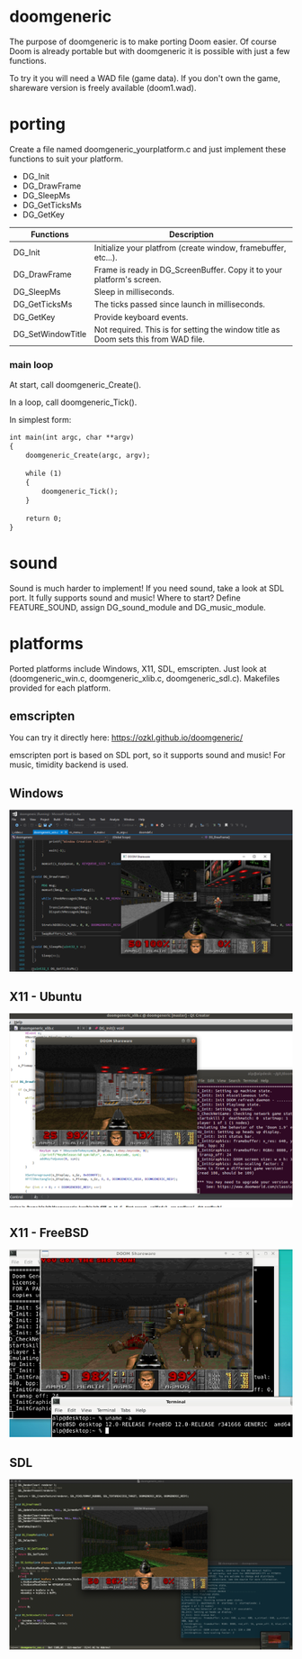 # doomgeneric

The purpose of doomgeneric is to make porting Doom easier.
Of course Doom is already portable but with doomgeneric it is possible with just a few functions.

To try it you will need a WAD file (game data). If you don't own the game, shareware version is freely available (doom1.wad).

# porting

Create a file named doomgeneric_yourplatform.c and just implement these functions to suit your platform.

* DG_Init
* DG_DrawFrame
* DG_SleepMs
* DG_GetTicksMs
* DG_GetKey

| Functions         | Description                                                                         |
| ----------------- | ----------------------------------------------------------------------------------- |
| DG_Init           | Initialize your platfrom (create window, framebuffer, etc...).                      |
| DG_DrawFrame      | Frame is ready in DG_ScreenBuffer. Copy it to your platform's screen.               |
| DG_SleepMs        | Sleep in milliseconds.                                                              |
| DG_GetTicksMs     | The ticks passed since launch in milliseconds.                                      |
| DG_GetKey         | Provide keyboard events.                                                            |
| DG_SetWindowTitle | Not required. This is for setting the window title as Doom sets this from WAD file. |

### main loop

At start, call doomgeneric_Create().

In a loop, call doomgeneric_Tick().

In simplest form:

```
int main(int argc, char **argv)
{
    doomgeneric_Create(argc, argv);

    while (1)
    {
        doomgeneric_Tick();
    }

    return 0;
}
```

# sound

Sound is much harder to implement! If you need sound, take a look at SDL port. It fully supports sound and music! Where to start? Define FEATURE_SOUND, assign DG_sound_module and DG_music_module.

# platforms

Ported platforms include Windows, X11, SDL, emscripten. Just look at (doomgeneric_win.c, doomgeneric_xlib.c, doomgeneric_sdl.c).
Makefiles provided for each platform.

## emscripten

You can try it directly here:
https://ozkl.github.io/doomgeneric/

emscripten port is based on SDL port, so it supports sound and music! For music, timidity backend is used.

## Windows

![Windows](screenshots/windows.png)

## X11 - Ubuntu

![Ubuntu](screenshots/ubuntu.png)

## X11 - FreeBSD

![FreeBSD](screenshots/freebsd.png)

## SDL

![SDL](screenshots/sdl.png)
